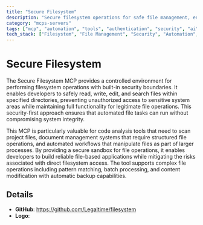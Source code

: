 ```yaml
---
title: "Secure Filesystem"
description: "Secure filesystem operations for safe file management, enabling reading, writing, editing, and searching within controlled directories."
category: "mcps-servers"
tags: ["mcp", "automation", "tools", "authentication", "security", "ai"]
tech_stack: ["Filesystem", "File Management", "Security", "Automation", "Document Processing"]
---
```


# Secure Filesystem

The Secure Filesystem MCP provides a controlled environment for performing filesystem operations with built-in security boundaries. It enables developers to safely read, write, edit, and search files within specified directories, preventing unauthorized access to sensitive system areas while maintaining full functionality for legitimate file operations. This security-first approach ensures that automated file tasks can run without compromising system integrity.

This MCP is particularly valuable for code analysis tools that need to scan project files, document management systems that require structured file operations, and automated workflows that manipulate files as part of larger processes. By providing a secure sandbox for file operations, it enables developers to build reliable file-based applications while mitigating the risks associated with direct filesystem access. The tool supports complex file operations including pattern matching, batch processing, and content modification with automatic backup capabilities.

## Details

- **GitHub**: https://github.com/Legaltime/filesystem
- **Logo**: 
